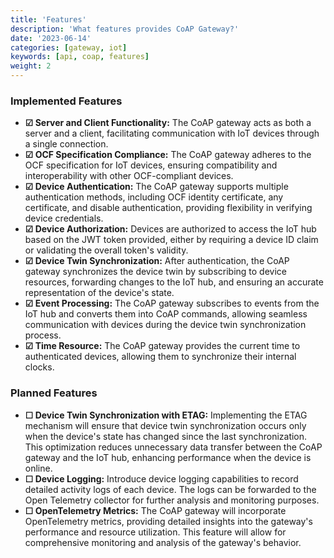 ```yaml
---
title: 'Features'
description: 'What features provides CoAP Gateway?'
date: '2023-06-14'
categories: [gateway, iot]
keywords: [api, coap, features]
weight: 2
---
```


### Implemented Features

- **&#x2611; Server and Client Functionality:** The CoAP gateway acts as both a server and a client, facilitating communication with IoT devices through a single connection.
- **&#x2611; OCF Specification Compliance:** The CoAP gateway adheres to the OCF specification for IoT devices, ensuring compatibility and interoperability with other OCF-compliant devices.
- **&#x2611; Device Authentication:** The CoAP gateway supports multiple authentication methods, including OCF identity certificate, any certificate, and disable authentication, providing flexibility in verifying device credentials.
- **&#x2611; Device Authorization:** Devices are authorized to access the IoT hub based on the JWT token provided, either by requiring a device ID claim or validating the overall token's validity.
- **&#x2611; Device Twin Synchronization:** After authentication, the CoAP gateway synchronizes the device twin by subscribing to device resources, forwarding changes to the IoT hub, and ensuring an accurate representation of the device's state.
- **&#x2611; Event Processing:** The CoAP gateway subscribes to events from the IoT hub and converts them into CoAP commands, allowing seamless communication with devices during the device twin synchronization process.
- **&#x2611; Time Resource:** The CoAP gateway provides the current time to authenticated devices, allowing them to synchronize their internal clocks.

### Planned Features

- **&#x2610; Device Twin Synchronization with ETAG:** Implementing the ETAG mechanism will ensure that device twin synchronization occurs only when the device's state has changed since the last synchronization. This optimization reduces unnecessary data transfer between the CoAP gateway and the IoT hub, enhancing performance when the device is online.
- **&#x2610; Device Logging:** Introduce device logging capabilities to record detailed activity logs of each device. The logs can be forwarded to the Open Telemetry collector for further analysis and monitoring purposes.
- **&#x2610; OpenTelemetry Metrics:** The CoAP gateway will incorporate OpenTelemetry metrics, providing detailed insights into the gateway's performance and resource utilization. This feature will allow for comprehensive monitoring and analysis of the gateway's behavior.
